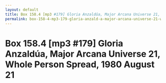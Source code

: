 ```yaml
---
layout: default
title: Box 158.4 [mp3 #179] Gloria Anzaldúa, Major Arcana Universe 21, Whole Person Spread, 1980 August 21
permalink: box-158-4-mp3-179-gloria-anzald-a-major-arcana-universe-21-whole-person-spread-1980-august-21
---
```

<!-- Add an essay or interpretive material below this line,
using HTML or markdown.  Do not modify this file above this line -->
# Box 158.4 [mp3 #179] Gloria Anzaldúa, Major Arcana Universe 21, Whole Person Spread, 1980 August 21
